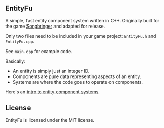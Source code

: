 
EntityFu
--------

A simple, fast entity component system written in C++.
Originally built for the game [Songbringer](http://songbringer.com) and adapted for release.

Only two files need to be included in your game project: `EntityFu.h` and `EntityFu.cpp`.

See `main.cpp` for example code.

Basically:
- An entity is simply just an integer ID.
- Components are pure data representing aspects of an entity.
- Systems are where the code goes to operate on components.

Here's an [intro to entity component systems](http://www.raywenderlich.com/24878/introduction-to-component-based-architecture-in-games).

License
-------

EntityFu is licensed under the MIT license.
